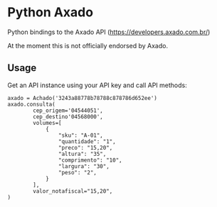 # Python Axado

Python bindings to the Axado API (https://developers.axado.com.br/)

At the moment this is not officially endorsed by Axado.

## Usage

Get an API instance using your API key and call API methods:

    axado = Achado('3243a88778b78788c878786d652ee')
    axado.consulta(
            cep_origem='04544051',
            cep_destino'04568000',
            volumes=[
                {
                    "sku": "A-01",
                    "quantidade": "1",
                    "preco": "15,20",
                    "altura": "35",
                    "comprimento": "10",
                    "largura": "30",
                    "peso": "2",
                }
            ],
            valor_notafiscal="15,20",    
    )